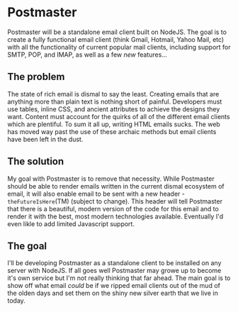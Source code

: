 # Postmaster

Postmaster will be a standalone email client built on NodeJS. The goal is to create a fully functional email client (think Gmail, Hotmail, Yahoo Mail, etc) with all the functionality of current popular mail clients, including support for SMTP, POP, and IMAP, as well as a few *new* features... 

## The problem

The state of rich email is dismal to say the least. Creating emails that are anything more than plain text is nothing short of painful. Developers must use tables, inline CSS, and ancient attributes to achieve the designs they want. Content must account for the quirks of all of the different email clients which are plentiful. To sum it all up, writing HTML emails sucks. The web has moved way past the use of these archaic methods but email clients have been left in the dust.

## The solution

My goal with Postmaster is to remove that necessity. While Postmaster should be able to render emails written in the current dismal ecosystem of email, it will also enable email to be sent with a new header - `theFutureIsHere`(TM) (subject to change). This header will tell Postmaster that there is a beautiful, modern version of the code for this email and to render it with the best, most modern technologies available. Eventually I'd even likle to add limited Javascript support.

## The goal

I'll be developing Postmaster as a standalone client to be installed on any server with NodeJS. If all goes well Postmaster may growe up to become it's own service but I'm not really thinking that far ahead. The main goal is to show off what email *could* be if we ripped email clients out of the mud of the olden days and set them on the shiny new silver earth that we live in today.
